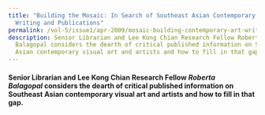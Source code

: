 ```yaml
---
title: "Building the Mosaic: In Search of Southeast Asian Contemporary Art
  Writing and Publications"
permalink: /vol-5/issue1/apr-2009/mosaic-building-contemporary-art-writing/
description: Senior Librarian and Lee Kong Chian Research Fellow Roberta
  Balagopal considers the dearth of critical published information on Southeast
  Asian contemporary visual art and artists and how to fill in that gap.
---
```

#### Senior Librarian and Lee Kong Chian Research Fellow _Roberta Balagopal_ considers the dearth of critical published information on Southeast Asian contemporary visual art and artists and how to fill in that gap.

